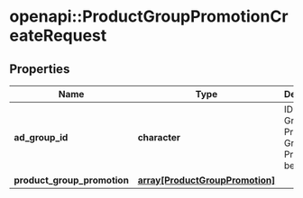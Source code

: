 # openapi::ProductGroupPromotionCreateRequest


## Properties
Name | Type | Description | Notes
------------ | ------------- | ------------- | -------------
**ad_group_id** | **character** | ID of the Ad Group the Product Group Promotion belongs to. | [Pattern: ^(AG)?\\d+$] 
**product_group_promotion** | [**array[ProductGroupPromotion]**](ProductGroupPromotion.md) |  | 


